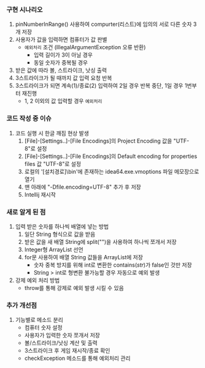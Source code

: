 ### 구현 시나리오
1. pinNumberInRange() 사용하여 compurter(리스트)에 임의의 서로 다른 숫자 3개 저장
2. 사용자가 값을 입력하면 컴퓨터가 값 판별
   -  `예외처리` 조건 (IllegalArgumentException 오류 반환)
      * 입력 길이가 3이 아닐 경우
      * 동일 숫자가 중복될 경우
3. 받은 값에 따라 볼, 스트라이크, 낫싱 출력
4. 3스트라이크가 될 때까지 값 입력 요청 반복
5. 3스트라이크가 되면 계속(1)/종료(2) 입력하여 2일 경우 반복 중단, 1일 경우 1번부터 재진행
   - 1, 2 이외의 값 입력할 경우 `예외처리`


### 코드 작성 중 이슈
1. 코드 실행 시 한글 깨짐 현상 발생   
   1. [File]-[Settings..]-[File Encodings]의 Project Encoding 값을 "UTF-8"로 설정
   2. [File]-[Settings..]-[File Encodings]의 Default encoding for properties files 값 "UTF-8"로 설정
   3. 로컬의 '[설치경로]\bin'에 존재하는 idea64.exe.vmoptions 파일 메모장으로 열기
   4. 맨 아래에 "-Dfile.encoding=UTF-8" 추가 후 저장
   5. Intellij 재시작


### 새로 알게 된 점
1. 입력 받은 숫자를 하나씩 배열에 넣는 방법
   1. 일단 String 형식으로 값을 받음
   2. 받은 값을 새 배열 String에 split("")을 사용하여 하나씩 쪼개서 저장
   3. Integer형 ArrayList 선언
   4. for문 사용하여 배열 String 값들을 ArrayList에 저장
      - 숫자 중복 방지를 위해 int로 변환한 contains(<i>str</i>)가 false인 것만 저장
      - String > int로 형변환 불가능할 경우 자동으로 예외 발생
2. 강제 예외 처리 방법
    - throw를 통해 강제로 예외 발생 시킬 수 있음

### 추가 개선점
1. 기능별로 메소드 분리
   - 컴퓨터 숫자 설정
   - 사용자가 입력한 숫자 쪼개서 저장
   - 볼/스트라이크/낫싱 계산 및 출력
   - 3스트라이크 후 게임 재시작/종료 확인
   - checkException 메소드를 통해 예외처리 관리